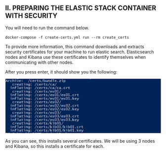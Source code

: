 ## II. PREPARING THE ELASTIC STACK CONTAINER WITH SECURITY

You will need to run the command below.

    docker-compose -f create-certs.yml run --rm create_certs

To provide more information, this command downloads and extracts security certificates for your machine to run elastic search. Elasticsearch nodes and Kibana use these certificates to identify themselves when communicating with other nodes.

After you press enter, it should show you the following:

![image: cert-installed.png](../Images/cert-installed.png)

As you can see, this installs several certificates. We will be using 3 nodes and Kibana, so this installs a certificate for each. 